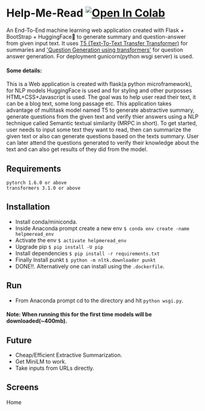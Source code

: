 # Help-Me-Read [![Open In Colab](https://colab.research.google.com/assets/colab-badge.svg)](https://colab.research.google.com/drive/1D-Gntt8EAPWyP2QEpKV6dnZCglTbXi32?usp=sharing)
An End-To-End machine learning web application created with Flask + BootStrap + HuggingFace🤗 to generate summary and question-answer from given input text. It uses [T5 (Text-To-Text Transfer Transformer)](https://github.com/google-research/text-to-text-transfer-transformer#released-model-checkpoints) for summaries and ['Question Generation using transformers'](https://github.com/patil-suraj/question_generation) for question answer generation. For deployment gunicorn(python wsgi server) is used. 
#### Some details: 
This is a Web application is created with flask(a python microframework), for NLP models HuggingFace is used and for styling and other purposses HTML+CSS+Javascript is used. 
The goal was to help user read their text, it can be a blog text, some long passage etc. This application takes advantage of multitask model named T5 to generate abstractive summary, generate questions from the given text and verify thier answers using a NLP technique called Semantic textual similarity (MRPC in short).
To get started, user needs to input some text they want to read, then can summarize the given text or also can generate questions based on the texts summary. User can later attend the questions generated to verify their knowledge about the text and can also get results of they did from the model. 
## Requirements
```
pytorch 1.6.0 or above
transformers 3.1.0 or above
```

## Installation
- Install conda/miniconda.
- Inside Anaconda prompt create a new env `$ conda env create -name helpmeread_env`
- Activate the env `$ activate helpmeread_env`
- Upgrade pip `$ pip install -U pip`
- Install dependencies `$ pip install -r requirements.txt`
- Finally Install punkt `$ python -m nltk.downloader punkt`
- DONE!!. Alternatively one can install using the `.dockerfile`.
## Run
- From Anaconda prompt cd to the directory and hit `python wsgi.py`.
#### Note: When running this for the first time models will be downloaded(~400mb).

## Future
- Cheap/Efficient Extractive Summarization.
- Get MiniLM to work.
- Take inputs from URLs directly.

## Screens
Home
